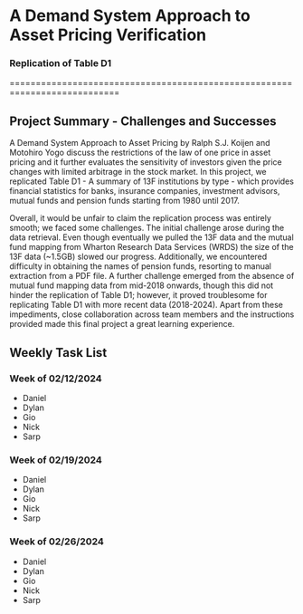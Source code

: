 # A Demand System Approach to Asset Pricing Verification 
### Replication of Table D1 
===========================================================================
## Project Summary - Challenges and Successes

A Demand System Approach to Asset Pricing by Ralph S.J. Koijen and Motohiro Yogo discuss the restrictions of the law of one price in asset pricing and it further evaluates the sensitivity of investors given the price changes with limited arbitrage in the stock market. In this project, we replicated Table D1 - A summary of 13F institutions by type - which provides financial statistics for banks, insurance companies, investment advisors, mutual funds and pension funds starting from 1980 until 2017.

Overall, it would be unfair to claim the replication process was entirely smooth; we faced some challenges. The initial challenge arose during the data retrieval. Even though eventually we pulled the 13F data and the mutual fund mapping from Wharton Research Data Services (WRDS) the size of the 13F data (~1.5GB) slowed our progress. Additionally, we encountered difficulty in obtaining the names of pension funds, resorting to manual extraction from a PDF file. A further challenge emerged from the absence of mutual fund mapping data from mid-2018 onwards, though this did not hinder the replication of Table D1; however, it proved troublesome for replicating Table D1 with more recent data (2018-2024). Apart from these impediments, close collaboration across team members and the instructions provided made this final project a great learning experience.

## Weekly Task List

### Week of 02/12/2024
- Daniel
- Dylan
- Gio
- Nick
- Sarp

### Week of 02/19/2024
- Daniel
- Dylan
- Gio
- Nick
- Sarp

### Week of 02/26/2024
- Daniel
- Dylan
- Gio
- Nick
- Sarp
